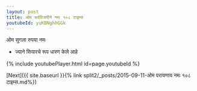```yaml
---
layout: post
title: ओम सर्वविजयीने नमः १०८ टाइम्स
youtubeId: yuKBNghhGGk
---
```

 
 
 ओम सुगला रुपया नमः  
 
 -  ज्याने सियारचे रूप धारण केले आहे 
 
  
 
  
 
 
 
 
 
 


{% include youtubePlayer.html id=page.youtubeId %}
 
[Next]({{ site.baseurl }}{% link  split2/_posts/2015-09-11-ओम परायणाय नमः १०८ टाइम्स.md%})
 
